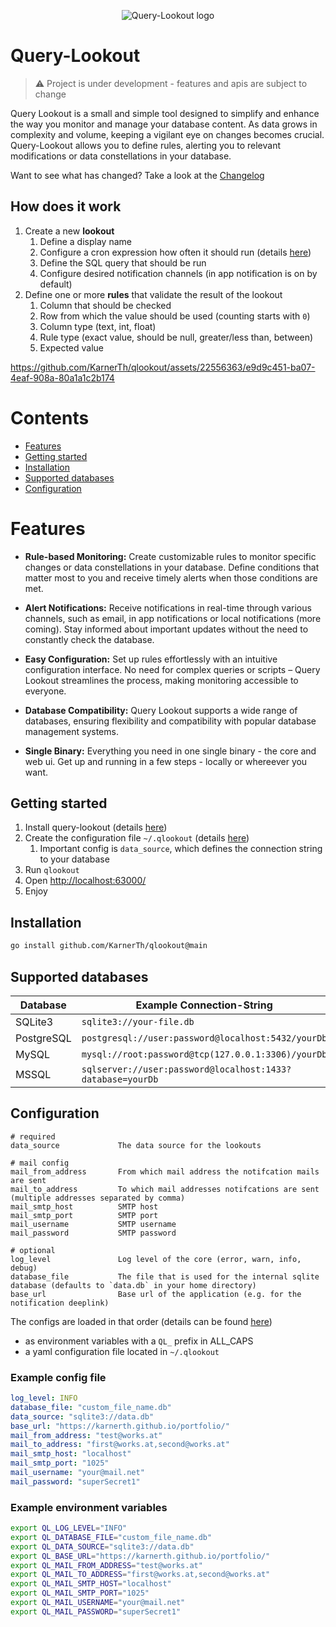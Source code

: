 <p align="center">
  <img src="https://github.com/KarnerTh/qlookout/assets/22556363/1057ff28-c90e-4013-b09a-9a03f86a5860" alt="Query-Lookout logo"/>
</p>

# Query-Lookout
> ⚠️ Project is under development - features and apis are subject to change

Query Lookout is a small and simple tool designed to simplify and enhance
the way you monitor and manage your database content. As data grows in
complexity and volume, keeping a vigilant eye on changes becomes crucial.
Query-Lookout allows you to define rules, alerting you to relevant
modifications or data constellations in your database.


Want to see what has changed? Take a look at
the [Changelog](https://github.com/KarnerTh/qlookout/blob/main/CHANGELOG.md)

## How does it work 
1. Create a new **lookout**
    1. Define a display name
    1. Configure a cron expression how often it should run (details [here](https://github.com/robfig/cron#background---cron-spec-format))
    1. Define the SQL query that should be run
    1. Configure desired notification channels (in app notification is on by default)
1. Define one or more **rules** that validate the result of the lookout
    1. Column that should be checked
    1. Row from which the value should be used (counting starts with `0`)
    1. Column type (text, int, float)
    1. Rule type (exact value, should be null, greater/less than, between)
    1. Expected value


https://github.com/KarnerTh/qlookout/assets/22556363/e9d9c451-ba07-4eaf-908a-80a1a1c2b174



# Contents
<ul>
  <li><a href="#features">Features</a></li>
  <li><a href="#getting-started">Getting started</a></li>
  <li><a href="#installation">Installation</a></li>
  <li><a href="#supported-databases">Supported databases</a></li>
  <li><a href="#configuration">Configuration</a></li>
</ul>

# Features
- **Rule-based Monitoring:**
Create customizable rules to monitor specific changes or data constellations
in your database. Define conditions that matter most to you and receive
timely alerts when those conditions are met.

- **Alert Notifications:**
Receive notifications in real-time through various channels, such as email,
in app notifications or local notifications (more coming). Stay informed
about important updates without the need to constantly check the database.

- **Easy Configuration:**
Set up rules effortlessly with an intuitive configuration interface.
No need for complex queries or scripts – Query Lookout streamlines the
process, making monitoring accessible to everyone.

- **Database Compatibility:**
Query Lookout supports a wide range of databases, ensuring flexibility and
compatibility with popular database management systems.

- **Single Binary:**
Everything you need in one single binary - the core and web ui.
Get up and running in a few steps - locally or whereever you want.

## Getting started
1. Install query-lookout (details [here](#installation))
1. Create the configuration file `~/.qlookout` (details [here](#configuration))
    1. Important config is `data_source`, which defines the connection string
    to your database
1. Run `qlookout`
1. Open [http://localhost:63000/](http://localhost:63000/)
1. Enjoy

## Installation
```sh
go install github.com/KarnerTh/qlookout@main
```


## Supported databases
| Database   | Example Connection-String                                  |
| ---------- | ---------------------------------------------------------- |
| SQLite3    | `sqlite3://your-file.db`                                   |
| PostgreSQL | `postgresql://user:password@localhost:5432/yourDb`         |
| MySQL      | `mysql://root:password@tcp(127.0.0.1:3306)/yourDb`         |
| MSSQL      | `sqlserver://user:password@localhost:1433?database=yourDb` |

## Configuration
```
# required
data_source             The data source for the lookouts

# mail config
mail_from_address       From which mail address the notifcation mails are sent
mail_to_address         To which mail addresses notifcations are sent (multiple addresses separated by comma)
mail_smtp_host          SMTP host
mail_smtp_port          SMTP port
mail_username           SMTP username
mail_password           SMTP password

# optional
log_level               Log level of the core (error, warn, info, debug)
database_file           The file that is used for the internal sqlite database (defaults to `data.db` in your home directory)
base_url                Base url of the application (e.g. for the notification deeplink)
```

The configs are loaded in that order (details can be found [here](https://github.com/spf13/viper#why-viper))

- as environment variables with a `QL_` prefix in ALL_CAPS
- a yaml configuration file located in `~/.qlookout`

### Example config file
```yaml
log_level: INFO
database_file: "custom_file_name.db"
data_source: "sqlite3://data.db"
base_url: "https://karnerth.github.io/portfolio/"
mail_from_address: "test@works.at"
mail_to_address: "first@works.at,second@works.at"
mail_smtp_host: "localhost"
mail_smtp_port: "1025"
mail_username: "your@mail.net"
mail_password: "superSecret1"
```

### Example environment variables
```bash
export QL_LOG_LEVEL="INFO"
export QL_DATABASE_FILE="custom_file_name.db"
export QL_DATA_SOURCE="sqlite3://data.db"
export QL_BASE_URL="https://karnerth.github.io/portfolio/"
export QL_MAIL_FROM_ADDRESS="test@works.at"
export QL_MAIL_TO_ADDRESS="first@works.at,second@works.at"
export QL_MAIL_SMTP_HOST="localhost"
export QL_MAIL_SMTP_PORT="1025"
export QL_MAIL_USERNAME="your@mail.net"
export QL_MAIL_PASSWORD="superSecret1"
```

